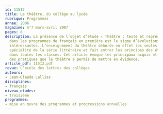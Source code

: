 ```yaml
---
id: 11512
title: Le théâtre, du collège au lycée
rubrique: Programmes
annee: 2006
magazine: n°7 mars-avril 2007
pages: 8
description: La présence de l’objet d’étude « Théâtre : texte et représentation »
  dans les programmes de français en première est le signe d’évolutions pédagogiques
  intéressantes. L’enseignement du théâtre déborde en effet les seules options de
  spécialité de la série littéraire et fait entrer les principes des études théâtrales
  dans toutes les classes. Cet article évoque les principaux acquis et le renouvellement
  des pratiques que le théâtre a permis de mettre en évidence.
article_pdf: 11512.pdf
revue: L’école des lettres des collèges
auteurs:
- Jean-Claude Lallias
disciplines:
- français
niveau_etudes:
- troisième
programmes:
- mise en œuvre des programmes et progressions annuelles
---
```

